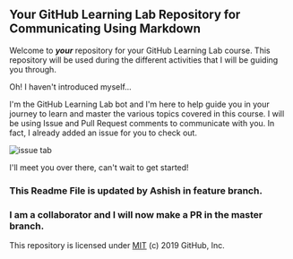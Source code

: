 ## Your GitHub Learning Lab Repository for Communicating Using Markdown

Welcome to ***your*** repository for your GitHub Learning Lab course. This repository will be used during the different activities that I will be guiding you through.

Oh! I haven't introduced myself...

I'm the GitHub Learning Lab bot and I'm here to help guide you in your journey to learn and master the various topics covered in this course. I will be using Issue and Pull Request comments to communicate with you. In fact, I already added an issue for you to check out.

![issue tab](https://lab.github.com/public/images/issue_tab.png)

I'll meet you over there, can't wait to get started!

### This Readme File is updated by Ashish in feature branch.
### I am a collaborator and I will now make a PR in the master branch.

This repository is licensed under [MIT](../LICENSE) (c) 2019 GitHub, Inc.
